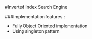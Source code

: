 #Inverted Index Search Engine

###Implementation features :

* Fully Object Oriented implementation
* Using singleton pattern

